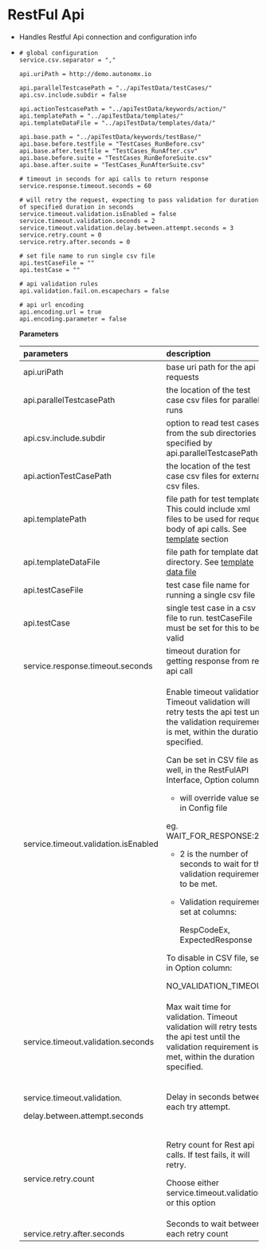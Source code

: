 # RestFul Api

* Handles Restful Api connection and configuration info
* ```text
  # global configuration
  service.csv.separator = ","

  api.uriPath = http://demo.autonomx.io

  api.parallelTestcasePath = "../apiTestData/testCases/"
  api.csv.include.subdir = false

  api.actionTestcasePath = "../apiTestData/keywords/action/"
  api.templatePath = "../apiTestData/templates/"
  api.templateDataFile = "../apiTestData/templates/data/"

  api.base.path = "../apiTestData/keywords/testBase/"
  api.base.before.testfile = "TestCases_RunBefore.csv"
  api.base.after.testfile = "TestCases_RunAfter.csv"
  api.base.before.suite = "TestCases_RunBeforeSuite.csv"
  api.base.after.suite = "TestCases_RunAfterSuite.csv"

  # timeout in seconds for api calls to return response
  service.response.timeout.seconds = 60

  # will retry the request, expecting to pass validation for duration of specified duration in seconds
  service.timeout.validation.isEnabled = false
  service.timeout.validation.seconds = 2
  service.timeout.validation.delay.between.attempt.seconds = 3
  service.retry.count = 0
  service.retry.after.seconds = 0

  # set file name to run single csv file
  api.testCaseFile = ""
  api.testCase = ""

  # api validation rules
  api.validation.fail.on.escapechars = false

  # api url encoding
  api.encoding.url = true
  api.encoding.parameter = false
  ```



  **Parameters**

  <table>
    <thead>
      <tr>
        <th style="text-align:left">parameters</th>
        <th style="text-align:left">description</th>
      </tr>
    </thead>
    <tbody>
      <tr>
        <td style="text-align:left">api.uriPath</td>
        <td style="text-align:left">base uri path for the api requests</td>
      </tr>
      <tr>
        <td style="text-align:left">api.parallelTestcasePath</td>
        <td style="text-align:left">the location of the test case csv files for parallel runs</td>
      </tr>
      <tr>
        <td style="text-align:left">api.csv.include.subdir</td>
        <td style="text-align:left">option to read test cases from the sub directories specified by api.parallelTestcasePath</td>
      </tr>
      <tr>
        <td style="text-align:left">api.actionTestCasePath</td>
        <td style="text-align:left">the location of the test case csv files for external csv files.</td>
      </tr>
      <tr>
        <td style="text-align:left">api.templatePath</td>
        <td style="text-align:left">file path for test templates. This could include xml files to be used
          for request body of api calls. See <a href="https://docs.autonomx.io/service-level-testing/test-file/requestbody#templates">template</a> section</td>
      </tr>
      <tr>
        <td style="text-align:left">api.templateDataFile</td>
        <td style="text-align:left">file path for template data directory. See <a href="https://docs.autonomx.io/service-level-testing/test-file/requestbody#data-file">template data file</a>
        </td>
      </tr>
      <tr>
        <td style="text-align:left">api.testCaseFile</td>
        <td style="text-align:left">test case file name for running a single csv file</td>
      </tr>
      <tr>
        <td style="text-align:left">api.testCase</td>
        <td style="text-align:left">single test case in a csv file to run. testCaseFile must be set for this
          to be valid</td>
      </tr>
      <tr>
        <td style="text-align:left">
          <br />service.response.timeout.seconds</td>
        <td style="text-align:left">timeout duration for getting response from rest api call</td>
      </tr>
      <tr>
        <td style="text-align:left">
          <br />service.timeout.validation.isEnabled</td>
        <td style="text-align:left">
          <p>Enable timeout validation. Timeout validation will retry tests the api
            test until the validation requirement is met, within the duration specified.</p>
          <p></p>
          <p>Can be set in CSV file as well, in the RestFulAPI Interface, Option column.</p>
          <ul>
            <li>will override value set in Config file</li>
          </ul>
          <p>eg. WAIT_FOR_RESPONSE:2</p>
          <ul>
            <li>2 is the number of seconds to wait for the validation requirement to be
              met.</li>
            <li>
              <p>Validation requirement set at columns:</p>
              <p>RespCodeEx, ExpectedResponse</p>
            </li>
          </ul>
          <p>To disable in CSV file, set in Option column:</p>
          <p>NO_VALIDATION_TIMEOUT</p>
        </td>
      </tr>
      <tr>
        <td style="text-align:left">
          <br />service.timeout.validation.seconds</td>
        <td style="text-align:left">Max wait time for validation. Timeout validation will retry tests the
          api test until the validation requirement is met, within the duration specified.</td>
      </tr>
      <tr>
        <td style="text-align:left">
          <p>
            <br />service.timeout.validation.</p>
          <p>delay.between.attempt.seconds</p>
        </td>
        <td style="text-align:left">Delay in seconds between each try attempt.</td>
      </tr>
      <tr>
        <td style="text-align:left">
          <br />service.retry.count</td>
        <td style="text-align:left">
          <p>Retry count for Rest api calls. If test fails, it will retry.</p>
          <p>Choose either service.timeout.validation or this option</p>
        </td>
      </tr>
      <tr>
        <td style="text-align:left">
          <br />service.retry.after.seconds</td>
        <td style="text-align:left">Seconds to wait between each retry count</td>
      </tr>
    </tbody>
  </table>

